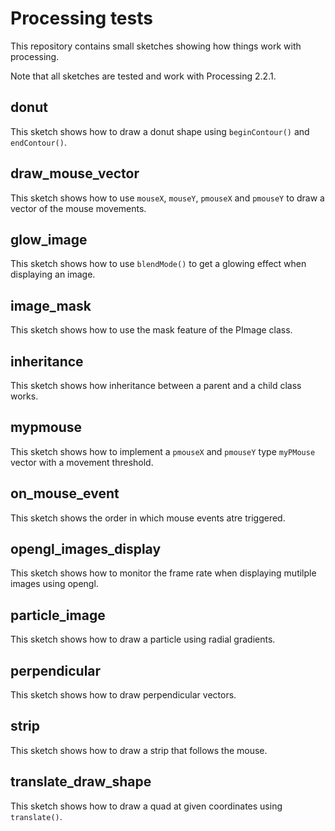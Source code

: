 # Processing tests

This repository contains small sketches showing how things work with processing.

Note that all sketches are tested and work with Processing 2.2.1.

## donut

This sketch shows how to draw a donut shape using `beginContour()` and `endContour()`.

## draw_mouse_vector

This sketch shows how to use `mouseX`, `mouseY`, `pmouseX` and `pmouseY` to draw a vector of the mouse movements.

## glow_image

This sketch shows how to use `blendMode()` to get a glowing effect when displaying an image.

## image_mask

This sketch shows how to use the mask feature of the PImage class.

## inheritance

This sketch shows how inheritance between a parent and a child class works.

## mypmouse

This sketch shows how to implement a `pmouseX` and `pmouseY` type `myPMouse` vector with a movement threshold.

## on_mouse_event

This sketch shows the order in which mouse events atre triggered.

## opengl_images_display

This sketch shows how to monitor the frame rate when displaying mutilple images using opengl.

## particle_image

This sketch shows how to draw a particle using radial gradients.

## perpendicular

This sketch shows how to draw perpendicular vectors.

## strip

This sketch shows how to draw a strip that follows the mouse.

## translate_draw_shape

This sketch shows how to draw a quad at given coordinates using `translate()`.

